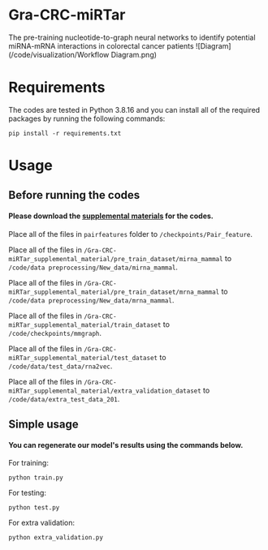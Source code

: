 # Gra-CRC-miRTar
The pre-training nucleotide-to-graph neural networks to identify potential miRNA-mRNA interactions in colorectal cancer patients
![Diagram](/code/visualization/Workflow Diagram.png)

# Requirements
The codes are tested in Python 3.8.16 and you can install all of the required packages by running the following commands:
```
pip install -r requirements.txt
```

# Usage

## Before running the codes
#### Please download the [supplemental materials](https://drive.google.com/drive/folders/1caGodK_1220YXQfKSLjHIvi87VBRau97?usp=drive_link) for the codes.
Place all of the files in `pairfeatures` folder to `/checkpoints/Pair_feature`.

Place all of the files in `/Gra-CRC-miRTar_supplemental_material/pre_train_dataset/mirna_mammal` to `/code/data preprocessing/New_data/mirna_mammal`.

Place all of the files in `/Gra-CRC-miRTar_supplemental_material/pre_train_dataset/mrna_mammal` to `/code/data preprocessing/New_data/mrna_mammal`.

Place all of the files in `/Gra-CRC-miRTar_supplemental_material/train_dataset` to `/code/checkpoints/mmgraph`.

Place all of the files in `/Gra-CRC-miRTar_supplemental_material/test_dataset` to `/code/data/test_data/rna2vec`.

Place all of the files in `/Gra-CRC-miRTar_supplemental_material/extra_validation_dataset` to `/code/data/extra_test_data_201`.


## Simple usage
#### You can regenerate our model's results using the commands below.

For training:
```
python train.py
```
For testing:
```
python test.py
```
For extra validation:
```
python extra_validation.py
```


